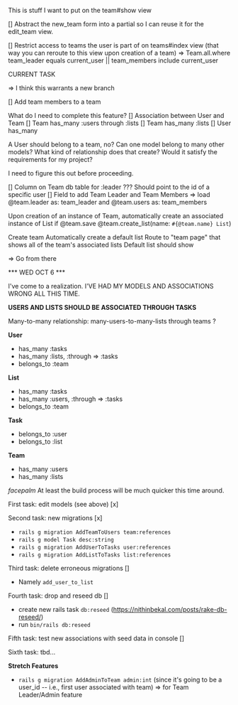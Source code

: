 This is stuff I want to put on the team#show view
 <!-- Team Leader: <%= @team.leader.name %> 
 Team Members
 <ul>
    <% @team.members.each do |member| %>
    <li><%= `#{member.name} | #{member.role}` %></li>
    <% end %>
 </ul>

 Team Tasks - ??? -->

 [] Abstract the new_team form into a partial so I can reuse it for the edit_team view.

 [] Restrict access to teams the user is part of on teams#index view (that way you can reroute to this view upon creation of a team)
  => Team.all.where team_leader equals current_user || team_members include current_user

CURRENT TASK

=> I think this warrants a new branch

[] Add team members to a team

What do I need to complete this feature?
[] Association between User and Team
   [] Team has_many :users through :lists 
   [] Team has_many :lists 
   [] User has_many 

A User should belong to a team, no? Can one model belong to many other models? What kind of relationship does that create? Would it satisfy the requirements for my project?

I need to figure this out before proceeding.

[] Column on Team db table for :leader ??? Should point to the id of a specific user 
[] Field to add Team Leader and Team Members => load @team.leader as: team_leader and @team.users as: team_members

Upon creation of an instance of Team, automatically create an associated instance of List
   if @team.save 
      @team.create_list(name: `#{@team.name} List`)

Create team
Automatically create a default list 
Route to "team page" that shows all of the team's associated lists 
Default list should show

=> Go from there

*** WED OCT 6 ***

I've come to a realization. I'VE HAD MY MODELS AND ASSOCIATIONS WRONG ALL THIS TIME. 

**USERS AND LISTS SHOULD BE ASSOCIATED THROUGH TASKS**

Many-to-many relationship: many-users-to-many-lists through teams ?

**User**

- has_many :tasks
- has_many :lists, :through ⇒ :tasks
- belongs_to :team

**List**

- has_many :tasks
- has_many :users, :through ⇒ :tasks
- belongs_to :team

**Task**

- belongs_to :user
- belongs_to :list

**Team**

- has_many :users
- has_many :lists

*facepalm* At least the build process will be much quicker this time around. 

First task: edit models (see above) [x]

Second task: new migrations [x]

- `rails g migration AddTeamToUsers team:references`
- `rails g model Task desc:string`
- `rails g migration AddUserToTasks user:references`
- `rails g migration AddListToTasks list:references`

Third task: delete erroneous migrations []
- Namely `add_user_to_list` 

Fourth task: drop and reseed db []
- create new rails task `db:reseed` (https://nithinbekal.com/posts/rake-db-reseed/)
- run `bin/rails db:reseed`

Fifth task: test new associations with seed data in console []

Sixth task: tbd...

**Stretch Features**
- `rails g migration AddAdminToTeam admin:int` (since it's going to be a user_id -- i.e., first user associated with team) => for Team Leader/Admin feature